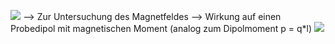 ![](Pasted%20image%2020231124163022.png)
--> Zur Untersuchung des Magnetfeldes --> Wirkung auf einen Probedipol mit magnetischen Moment (analog zum Dipolmoment p = q*l)
![](Pasted%20image%2020231124163209.png)
